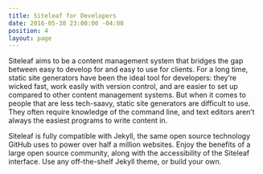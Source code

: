 ```yaml
---
title: Siteleaf for Developers
date: 2016-05-30 23:00:00 -04:00
position: 4
layout: page
---
```


Siteleaf aims to be a content management system that bridges the gap between easy to develop for and easy to use for clients. For a long time, static site generators have been the ideal tool for developers: they’re wicked fast, work easily with version control, and are easier to set up compared to other content management systems. But when it comes to people that are less tech-saavy, static site generators are difficult to use. They often require knowledge of the command line, and text editors aren’t always the easiest programs to write content in.

Siteleaf is fully compatible with Jekyll, the same open source technology GitHub uses to power over half a million websites. Enjoy the benefits of a large open source community, along with the accessibility of the Siteleaf interface. Use any off-the-shelf Jekyll theme, or build your own.
